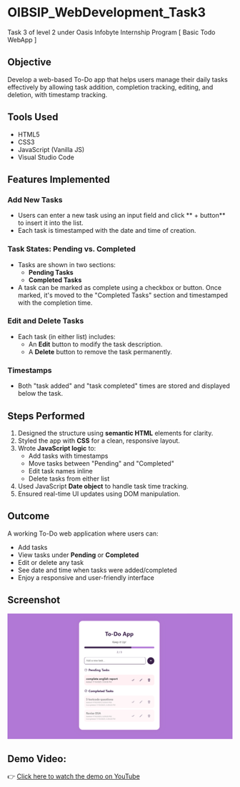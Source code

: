 # OIBSIP_WebDevelopment_Task3
Task 3 of level 2 under Oasis Infobyte Internship Program
[ Basic Todo WebApp ]

## Objective
Develop a web-based To-Do app that helps users manage their daily tasks effectively by allowing task addition, completion tracking, editing, and deletion, with timestamp tracking.

## Tools Used
- HTML5
- CSS3
- JavaScript (Vanilla JS)
- Visual Studio Code

## Features Implemented

### Add New Tasks
- Users can enter a new task using an input field and click ** + button** to insert it into the list.
- Each task is timestamped with the date and time of creation.

### Task States: Pending vs. Completed
- Tasks are shown in two sections:
  - **Pending Tasks**
  - **Completed Tasks**
- A task can be marked as complete using a checkbox or button. Once marked, it's moved to the "Completed Tasks" section and timestamped with the completion time.

### Edit and Delete Tasks
- Each task (in either list) includes:
  - An **Edit** button to modify the task description.
  - A **Delete** button to remove the task permanently.

### Timestamps
- Both "task added" and "task completed" times are stored and displayed below the task.

## Steps Performed

1. Designed the structure using **semantic HTML** elements for clarity.
2. Styled the app with **CSS** for a clean, responsive layout.
3. Wrote **JavaScript logic** to:
   - Add tasks with timestamps
   - Move tasks between "Pending" and "Completed"
   - Edit task names inline
   - Delete tasks from either list
4. Used JavaScript **Date object** to handle task time tracking.
5. Ensured real-time UI updates using DOM manipulation.

## Outcome
A working To-Do web application where users can:
- Add tasks
- View tasks under **Pending** or **Completed**
- Edit or delete any task
- See date and time when tasks were added/completed
- Enjoy a responsive and user-friendly interface

## Screenshot
![Screenshot](todowebapp.png)

## Demo Video:
👉 [Click here to watch the demo on YouTube](https://www.youtube.com/watch?v=uNwyY7KBw0k)
